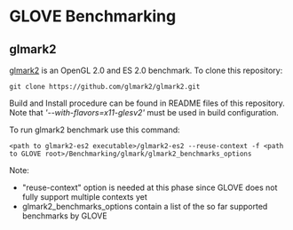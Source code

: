 # GLOVE Benchmarking

## glmark2

[glmark2](https://github.com/glmark2/glmark2) is an OpenGL 2.0 and ES 2.0 benchmark.
To clone this repository:
```
git clone https://github.com/glmark2/glmark2.git
```
Build and Install procedure can be found in README files of this repository. Note that _'--with-flavors=x11-glesv2'_ must be used in build configuration.

To run glmark2 benchmark use this command:
```
<path to glmark2-es2 executable>/glmark2-es2 --reuse-context -f <path to GLOVE root>/Benchmarking/glmark/glmark2_benchmarks_options
```

Note:
* "reuse-context" option is needed at this phase since GLOVE does not fully support multiple contexts yet
* glmark2\_benchmarks\_options contain a list of the so far supported benchmarks by GLOVE
